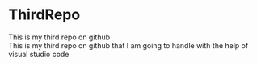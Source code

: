 # ThirdRepo
This is my third repo on github
<br>
This is my third repo on github that I am going to handle with the help of visual studio code
